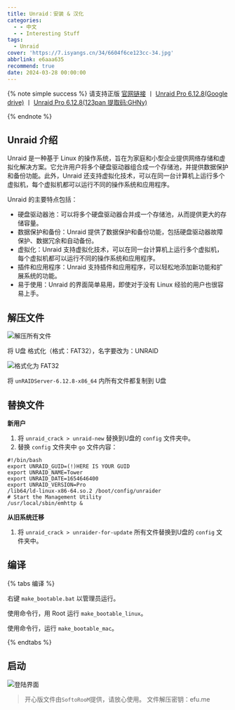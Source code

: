 ```yaml
---
title: Unraid：安装 & 汉化
categories:
  - - 中文
  - - Interesting Stuff
tags:
  - Unraid
cover: 'https://7.isyangs.cn/34/6604f6ce123cc-34.jpg'
abbrlink: e6aaa635
recommend: true
date: 2024-03-28 00:00:00
---
```


{% note simple success %}
请支持正版 
[官网链接](https://unraid.net/) 丨 [Unraid Pro 6.12.8(Google drive)](https://drive.google.com/file/d/16bbYzX68cFZ5G3c5kLWGoW9LhDuaNdhL/view?usp=sharing) 丨 [Unraid Pro 6.12.8(123pan 提取码:GHNy)](https://www.123pan.com/s/XoB7Vv-PDR5v.html)

{% endnote %}

## Unraid 介绍

Unraid 是一种基于 Linux 的操作系统，旨在为家庭和小型企业提供网络存储和虚拟化解决方案。它允许用户将多个硬盘驱动器组合成一个存储池，并提供数据保护和备份功能。此外，Unraid 还支持虚拟化技术，可以在同一台计算机上运行多个虚拟机，每个虚拟机都可以运行不同的操作系统和应用程序。

Unraid 的主要特点包括：

* 硬盘驱动器池：可以将多个硬盘驱动器合并成一个存储池，从而提供更大的存储容量。
* 数据保护和备份：Unraid 提供了数据保护和备份功能，包括硬盘驱动器故障保护、数据冗余和自动备份。
* 虚拟化：Unraid 支持虚拟化技术，可以在同一台计算机上运行多个虚拟机，每个虚拟机都可以运行不同的操作系统和应用程序。
* 插件和应用程序：Unraid 支持插件和应用程序，可以轻松地添加新功能和扩展系统的功能。
* 易于使用：Unraid 的界面简单易用，即使对于没有 Linux 经验的用户也很容易上手。


## 解压文件

![解压所有文件](https://7.isyangs.cn/34/660501579275d-34.png)
  
将 U盘 格式化（格式：FAT32），名字要改为：UNRAID
  
![格式化为 FAT32](https://7.isyangs.cn/34/660504250f758-34.png)

将 `unRAIDServer-6.12.8-x86_64` 内所有文件都复制到 U盘

## 替换文件

**新用户**
1. 将 `unraid_crack > unraid-new` 替换到U盘的 `config` 文件夹中。
2. 替换 `config` 文件夹中 `go` 文件内容：
  ```config
  #!/bin/bash
  export UNRAID_GUID=(!)HERE IS YOUR GUID
  export UNRAID_NAME=Tower
  export UNRAID_DATE=1654646400
  export UNRAID_VERSION=Pro
  /lib64/ld-linux-x86-64.so.2 /boot/config/unraider
  # Start the Management Utility
  /usr/local/sbin/emhttp & 
  ```

**从旧系统迁移**
1. 将 `unraid_crack > unraider-for-update` 所有文件替换到U盘的 `config` 文件夹中。

## 编译
  
{% tabs 编译 %}

<!-- tab Windows -->
右键 `make_bootable.bat` 以管理员运行。
<!-- endtab -->

<!-- tab Linux -->
使用命令行，用 Root 运行 `make_bootable_linux`。
<!-- endtab -->

<!-- tab Mac -->
使用命令行，运行 `make_bootable_mac`。
<!-- endtab -->

{% endtabs %}

## 启动
   ![登陆界面](https://7.isyangs.cn/34/6605073d1d4b1-34.png)

> 开心版文件由`SoftoRooM`提供，请放心使用。
> 文件解压密钥：efu.me